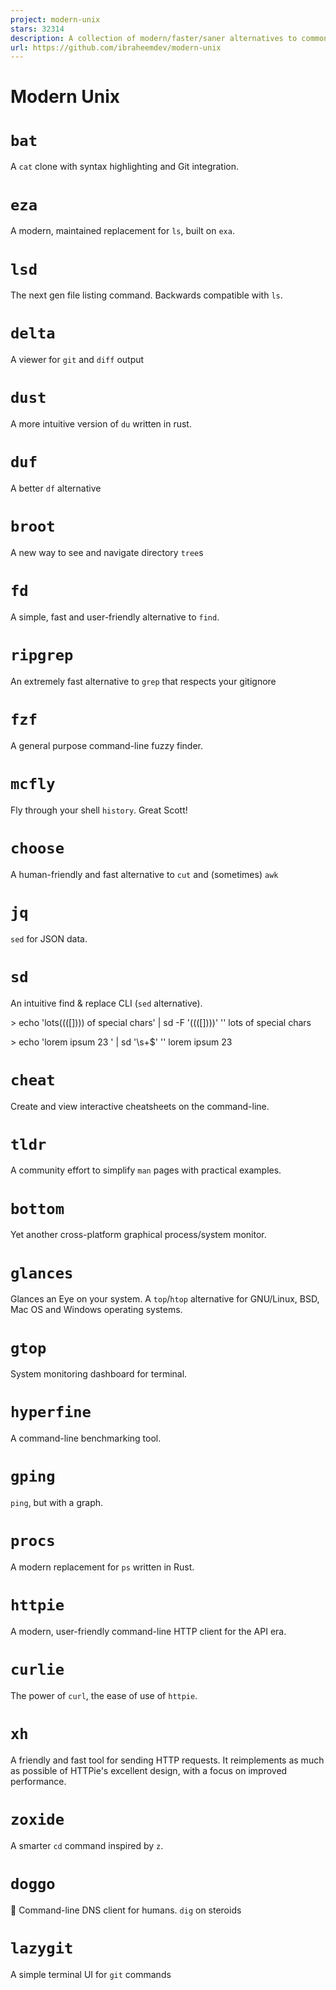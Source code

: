 ```yaml
---
project: modern-unix
stars: 32314
description: A collection of modern/faster/saner alternatives to common unix commands.
url: https://github.com/ibraheemdev/modern-unix
---
```


Modern Unix
===========

`bat`
=====

A `cat` clone with syntax highlighting and Git integration.

`eza`
=====

A modern, maintained replacement for `ls`, built on `exa`.

`lsd`
=====

The next gen file listing command. Backwards compatible with `ls`.

`delta`
=======

A viewer for `git` and `diff` output

`dust`
======

A more intuitive version of `du` written in rust.

`duf`
=====

A better `df` alternative

`broot`
=======

A new way to see and navigate directory `tree`s

`fd`
====

A simple, fast and user-friendly alternative to `find`.

`ripgrep`
=========

An extremely fast alternative to `grep` that respects your gitignore

`fzf`
=====

A general purpose command-line fuzzy finder.

`mcfly`
=======

Fly through your shell `history`. Great Scott!

`choose`
========

A human-friendly and fast alternative to `cut` and (sometimes) `awk`

`jq`
====

`sed` for JSON data.

`sd`
====

An intuitive find & replace CLI (`sed` alternative).

\> echo 'lots(((\[\]))) of special chars' | sd -F '(((\[\])))' ''
lots of special chars

\> echo 'lorem ipsum 23   ' | sd '\\s+$' ''
lorem ipsum 23

`cheat`
=======

Create and view interactive cheatsheets on the command-line.

`tldr`
======

A community effort to simplify `man` pages with practical examples.

`bottom`
========

Yet another cross-platform graphical process/system monitor.

`glances`
=========

Glances an Eye on your system. A `top`/`htop` alternative for GNU/Linux, BSD, Mac OS and Windows operating systems.

`gtop`
======

System monitoring dashboard for terminal.

`hyperfine`
===========

A command-line benchmarking tool.

`gping`
=======

`ping`, but with a graph.

`procs`
=======

A modern replacement for `ps` written in Rust.

`httpie`
========

A modern, user-friendly command-line HTTP client for the API era.

`curlie`
========

The power of `curl`, the ease of use of `httpie`.

`xh`
====

A friendly and fast tool for sending HTTP requests. It reimplements as much as possible of HTTPie's excellent design, with a focus on improved performance.

`zoxide`
========

A smarter `cd` command inspired by `z`.

`doggo`
=======

🐶 Command-line DNS client for humans. `dig` on steroids

`lazygit`
=========

A simple terminal UI for `git` commands
